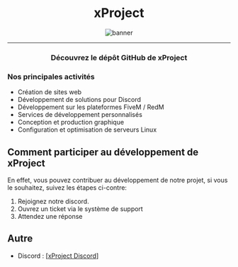 <h1 align="center">xProject</h1>

<div align="center">
  <img src="https://i.ibb.co/Lzb0jFS/banner.webp" alt="banner">
</div>

---

<h3 align="center">Découvrez le dépôt GitHub de xProject</h3>

### Nos principales activités

- Création de sites web
- Développement de solutions pour Discord
- Développement sur les plateformes FiveM / RedM
- Services de développement personnalisés
- Conception et production graphique
- Configuration et optimisation de serveurs Linux

## Comment participer au développement de xProject

En effet, vous pouvez contribuer au développement de notre projet, si vous le souhaitez, suivez les étapes ci-contre:

1. Rejoignez notre discord.
2. Ouvrez un ticket via le système de support
3. Attendez une réponse

## Autre

- Discord : [[xProject Discord](https://discord.gg/xSdjj9N5MQ)]
